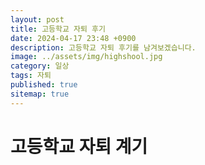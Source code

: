 ```yaml
---
layout: post
title: 고등학교 자퇴 후기
date: 2024-04-17 23:48 +0900
description: 고등학교 자퇴 후기를 남겨보겠습니다.
image: ../assets/img/highshool.jpg
category: 일상
tags: 자퇴
published: true
sitemap: true
---
```


# 고등학교 자퇴 계기